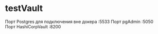 # testVault
Порт Postgres для подключения вне докера :5533
Порт pgAdmin :5050
Порт HashiCorpVault :8200
